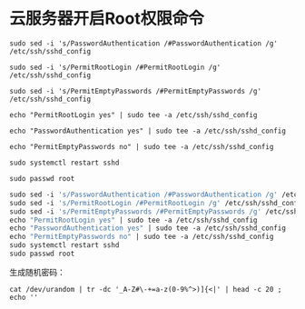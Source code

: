 # 云服务器开启Root权限命令

`sudo sed -i 's/PasswordAuthentication /#PasswordAuthentication /g' /etc/ssh/sshd_config`

`sudo sed -i 's/PermitRootLogin /#PermitRootLogin /g' /etc/ssh/sshd_config`

`sudo sed -i 's/PermitEmptyPasswords /#PermitEmptyPasswords /g' /etc/ssh/sshd_config`

`echo "PermitRootLogin yes" | sudo tee -a /etc/ssh/sshd_config`

`echo "PasswordAuthentication yes" | sudo tee -a /etc/ssh/sshd_config`

`echo "PermitEmptyPasswords no" | sudo tee -a /etc/ssh/sshd_config`

`sudo systemctl restart sshd`

`sudo passwd root`

```makefile
sudo sed -i 's/PasswordAuthentication /#PasswordAuthentication /g' /etc/ssh/sshd_config
sudo sed -i 's/PermitRootLogin /#PermitRootLogin /g' /etc/ssh/sshd_config
sudo sed -i 's/PermitEmptyPasswords /#PermitEmptyPasswords /g' /etc/ssh/sshd_config
echo "PermitRootLogin yes" | sudo tee -a /etc/ssh/sshd_config
echo "PasswordAuthentication yes" | sudo tee -a /etc/ssh/sshd_config
echo "PermitEmptyPasswords no" | sudo tee -a /etc/ssh/sshd_config
sudo systemctl restart sshd
sudo passwd root
```

生成随机密码：

`cat /dev/urandom | tr -dc '_A-Z#\-+=a-z(0-9%^>)]{<|' | head -c 20 ; echo ''`